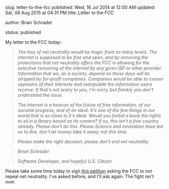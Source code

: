 slug: letter-to-the-fcc
published: Wed, 16 Jul 2014 at 12:00 AM
updated: Sat, 08 Aug 2015 at 04:31 PM
title: Letter to the FCC



author: Brian Schrader



status: published


My letter to the FCC today:

<i>

>The loss of net neutrality would be tragic from so many levels. The internet is supposed to be free and open, and by removing the protections that net neutrality offers the FCC is allowing for the selective censoring of the internet by any given ISP or other provider. Information that we, as a society, depend on these days will be stripped by for-profit companies. Companies would be able to censor opposers of their interests and manipulate the information users receive. If that's not scary to you, I'm sorry, but frankly you don't understand the issue. 

>

>The internet is a beacon of the future of free information, of our societal progress, and of an ideal. It's one of the few things in our world that is so close to it's ideal. Would you forbid a book the rights to sit in a library based on its content? If so, this isn't a free country already. Please don't do this. Please.Science and innovation have led us to this, don't let money take it away; not this time.

>

>Please make the right decision; please don't end net neutrality.<br/>

>Brian Schrader <br />

>Software Developer, and hopeful U.S. Citizen

</i>







Please take some time today to sign [this petition][1] asking the FCC to not repeal net neutrality. I've asked before, and I'll ask again. The fight isn't over. 



[1]:https://dearfcc.org

